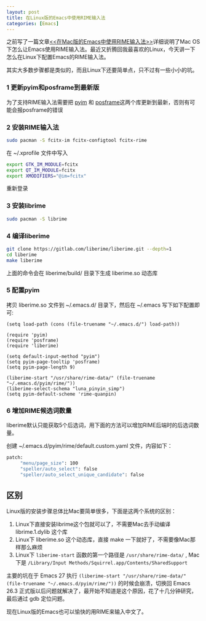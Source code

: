 ```yaml
---
layout: post
title: 在Linux版的Emacs中使用RIME输入法
categories: [Emacs]
---
```


之前写了一篇文章[<<在Mac版的Emacs中使用RIME输入法>>](https://manateelazycat.github.io/emacs/2019/07/24/use-rime-in-emacs.html)详细说明了Mac OS下怎么让Emacs使用RIME输入法。最近又折腾回我最喜欢的Linux，今天讲一下怎么在Linux下配置Emacs的RIME输入法。

其实大多数步骤都是类似的，而且Linux下还要简单点，只不过有一些小小的坑。

### 1 更新pyim和posframe到最新版
为了支持RIME输入法需要把 [pyim](https://github.com/tumashu/pyim) 和 [posframe](https://github.com/tumashu/posframe)这两个库更新到最新，否则有可能会报posframe的错误

### 2 安装RIME输入法
```bash
sudo pacman -S fcitx-im fcitx-configtool fcitx-rime
```

在 ~/.xprofile 文件中写入
```bash
export GTK_IM_MODULE=fcitx
export QT_IM_MODULE=fcitx
export XMODIFIERS="@im=fcitx"
```

重新登录

### 3 安装librime
```bash
sudo pacman -S librime
```

### 4 编译liberime

```bash
git clone https://gitlab.com/liberime/liberime.git --depth=1
cd liberime
make liberime
```

上面的命令会在 liberime/build/ 目录下生成 liberime.so 动态库

### 5 配置pyim
拷贝 liberime.so 文件到 ~/.emacs.d/ 目录下，然后在 ~/.emacs 写下如下配置即可:

```elisp
(setq load-path (cons (file-truename "~/.emacs.d/") load-path))

(require 'pyim)
(require 'posframe)
(require 'liberime)

(setq default-input-method "pyim")
(setq pyim-page-tooltip 'posframe)
(setq pyim-page-length 9)

(liberime-start "/usr/share/rime-data/" (file-truename "~/.emacs.d/pyim/rime/"))
(liberime-select-schema "luna_pinyin_simp")
(setq pyim-default-scheme 'rime-quanpin)
```

### 6 增加RIME候选词数量

liberime默认只能获取5个后选词，用下面的方法可以增加RIME后端时的后选词数量。

创建 ~/.emacs.d/pyim/rime/default.custom.yaml 文件，内容如下：

```bash
patch:
     "menu/page_size": 100
     "speller/auto_select": false
     "speller/auto_select_unique_candidate": false
```

## 区别

Linux版的安装步骤总体比Mac要简单很多，下面是这两个系统的区别：
1. Linux下直接安装librime这个包就可以了，不需要Mac去手动编译 librime.1.dylib 这个库
2. Linux下 liberime.so 这个动态库，直接 make 一下就好了，不需要像Mac那样那么麻烦
3. Linux下 ```liberime-start``` 函数的第一个路径是 ```/usr/share/rime-data/``` , Mac下是 ```/Library/Input Methods/Squirrel.app/Contents/SharedSupport```

主要的坑在于 Emacs 27 执行 ```(liberime-start "/usr/share/rime-data/" (file-truename "~/.emacs.d/pyim/rime/"))``` 的时候会崩溃，切换回 Emacs 26.3 正式版以后问题就解决了，最开始不知道是这个原因，花了十几分钟研究，最后通过 gdb 定位问题。

现在Linux版的Emacs也可以愉快的用RIME来输入中文了。
